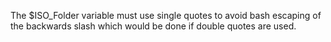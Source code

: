 The $ISO_Folder variable must use single quotes to avoid bash escaping of the backwards slash which would be done if double quotes are used.